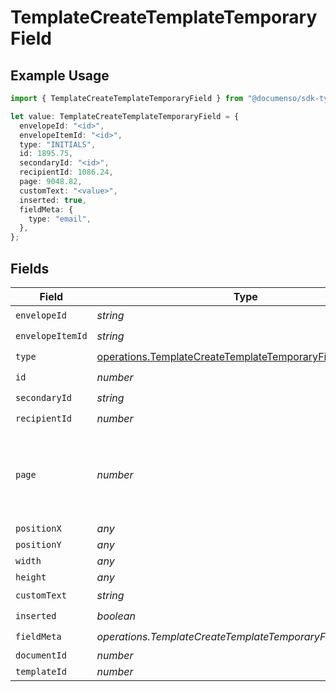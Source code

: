 # TemplateCreateTemplateTemporaryField

## Example Usage

```typescript
import { TemplateCreateTemplateTemporaryField } from "@documenso/sdk-typescript/models/operations";

let value: TemplateCreateTemplateTemporaryField = {
  envelopeId: "<id>",
  envelopeItemId: "<id>",
  type: "INITIALS",
  id: 1895.75,
  secondaryId: "<id>",
  recipientId: 1086.24,
  page: 9048.82,
  customText: "<value>",
  inserted: true,
  fieldMeta: {
    type: "email",
  },
};
```

## Fields

| Field                                                                                                                      | Type                                                                                                                       | Required                                                                                                                   | Description                                                                                                                |
| -------------------------------------------------------------------------------------------------------------------------- | -------------------------------------------------------------------------------------------------------------------------- | -------------------------------------------------------------------------------------------------------------------------- | -------------------------------------------------------------------------------------------------------------------------- |
| `envelopeId`                                                                                                               | *string*                                                                                                                   | :heavy_check_mark:                                                                                                         | N/A                                                                                                                        |
| `envelopeItemId`                                                                                                           | *string*                                                                                                                   | :heavy_check_mark:                                                                                                         | N/A                                                                                                                        |
| `type`                                                                                                                     | [operations.TemplateCreateTemplateTemporaryFieldType](../../models/operations/templatecreatetemplatetemporaryfieldtype.md) | :heavy_check_mark:                                                                                                         | N/A                                                                                                                        |
| `id`                                                                                                                       | *number*                                                                                                                   | :heavy_check_mark:                                                                                                         | N/A                                                                                                                        |
| `secondaryId`                                                                                                              | *string*                                                                                                                   | :heavy_check_mark:                                                                                                         | N/A                                                                                                                        |
| `recipientId`                                                                                                              | *number*                                                                                                                   | :heavy_check_mark:                                                                                                         | N/A                                                                                                                        |
| `page`                                                                                                                     | *number*                                                                                                                   | :heavy_check_mark:                                                                                                         | The page number of the field on the document. Starts from 1.                                                               |
| `positionX`                                                                                                                | *any*                                                                                                                      | :heavy_minus_sign:                                                                                                         | N/A                                                                                                                        |
| `positionY`                                                                                                                | *any*                                                                                                                      | :heavy_minus_sign:                                                                                                         | N/A                                                                                                                        |
| `width`                                                                                                                    | *any*                                                                                                                      | :heavy_minus_sign:                                                                                                         | N/A                                                                                                                        |
| `height`                                                                                                                   | *any*                                                                                                                      | :heavy_minus_sign:                                                                                                         | N/A                                                                                                                        |
| `customText`                                                                                                               | *string*                                                                                                                   | :heavy_check_mark:                                                                                                         | N/A                                                                                                                        |
| `inserted`                                                                                                                 | *boolean*                                                                                                                  | :heavy_check_mark:                                                                                                         | N/A                                                                                                                        |
| `fieldMeta`                                                                                                                | *operations.TemplateCreateTemplateTemporaryFieldMetaUnion*                                                                 | :heavy_check_mark:                                                                                                         | N/A                                                                                                                        |
| `documentId`                                                                                                               | *number*                                                                                                                   | :heavy_minus_sign:                                                                                                         | N/A                                                                                                                        |
| `templateId`                                                                                                               | *number*                                                                                                                   | :heavy_minus_sign:                                                                                                         | N/A                                                                                                                        |